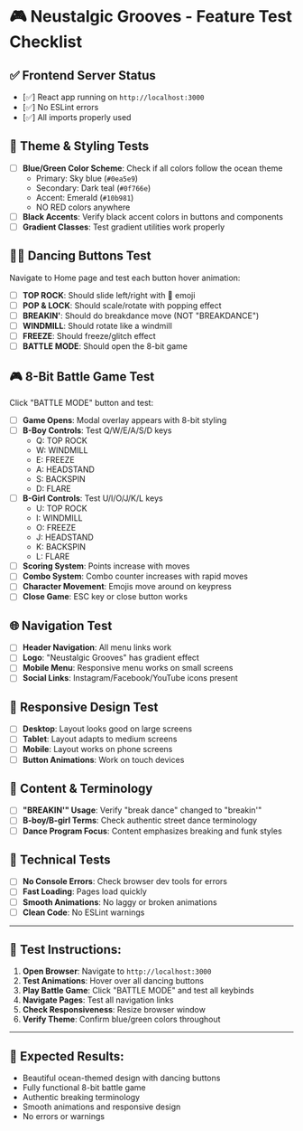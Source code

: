 # 🎮 Neustalgic Grooves - Feature Test Checklist

## ✅ **Frontend Server Status**
- [✅] React app running on `http://localhost:3000`
- [✅] No ESLint errors
- [✅] All imports properly used

## 🎨 **Theme & Styling Tests**
- [ ] **Blue/Green Color Scheme**: Check if all colors follow the ocean theme
  - Primary: Sky blue (`#0ea5e9`)
  - Secondary: Dark teal (`#0f766e`) 
  - Accent: Emerald (`#10b981`)
  - NO RED colors anywhere
- [ ] **Black Accents**: Verify black accent colors in buttons and components
- [ ] **Gradient Classes**: Test gradient utilities work properly

## 🕺💃 **Dancing Buttons Test**
Navigate to Home page and test each button hover animation:
- [ ] **TOP ROCK**: Should slide left/right with 🕺 emoji
- [ ] **POP & LOCK**: Should scale/rotate with popping effect
- [ ] **BREAKIN'**: Should do breakdance move (NOT "BREAKDANCE")
- [ ] **WINDMILL**: Should rotate like a windmill
- [ ] **FREEZE**: Should freeze/glitch effect
- [ ] **BATTLE MODE**: Should open the 8-bit game

## 🎮 **8-Bit Battle Game Test**
Click "BATTLE MODE" button and test:
- [ ] **Game Opens**: Modal overlay appears with 8-bit styling
- [ ] **B-Boy Controls**: Test Q/W/E/A/S/D keys
  - Q: TOP ROCK
  - W: WINDMILL  
  - E: FREEZE
  - A: HEADSTAND
  - S: BACKSPIN
  - D: FLARE
- [ ] **B-Girl Controls**: Test U/I/O/J/K/L keys
  - U: TOP ROCK
  - I: WINDMILL
  - O: FREEZE  
  - J: HEADSTAND
  - K: BACKSPIN
  - L: FLARE
- [ ] **Scoring System**: Points increase with moves
- [ ] **Combo System**: Combo counter increases with rapid moves
- [ ] **Character Movement**: Emojis move around on keypress
- [ ] **Close Game**: ESC key or close button works

## 🌐 **Navigation Test**
- [ ] **Header Navigation**: All menu links work
- [ ] **Logo**: "Neustalgic Grooves" has gradient effect
- [ ] **Mobile Menu**: Responsive menu works on small screens
- [ ] **Social Links**: Instagram/Facebook/YouTube icons present

## 📱 **Responsive Design Test**
- [ ] **Desktop**: Layout looks good on large screens
- [ ] **Tablet**: Layout adapts to medium screens  
- [ ] **Mobile**: Layout works on phone screens
- [ ] **Button Animations**: Work on touch devices

## 🎵 **Content & Terminology**
- [ ] **"BREAKIN'" Usage**: Verify "break dance" changed to "breakin'"
- [ ] **B-boy/B-girl Terms**: Check authentic street dance terminology
- [ ] **Dance Program Focus**: Content emphasizes breaking and funk styles

## 🔧 **Technical Tests**
- [ ] **No Console Errors**: Check browser dev tools for errors
- [ ] **Fast Loading**: Pages load quickly
- [ ] **Smooth Animations**: No laggy or broken animations
- [ ] **Clean Code**: No ESLint warnings

---

## 🚀 **Test Instructions:**

1. **Open Browser**: Navigate to `http://localhost:3000`
2. **Test Animations**: Hover over all dancing buttons
3. **Play Battle Game**: Click "BATTLE MODE" and test all keybinds
4. **Navigate Pages**: Test all navigation links
5. **Check Responsiveness**: Resize browser window
6. **Verify Theme**: Confirm blue/green colors throughout

---

## 🎯 **Expected Results:**
- Beautiful ocean-themed design with dancing buttons
- Fully functional 8-bit battle game
- Authentic breaking terminology
- Smooth animations and responsive design
- No errors or warnings 